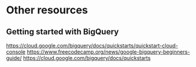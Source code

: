 # Other resources

## Getting started with BigQuery
https://cloud.google.com/bigquery/docs/quickstarts/quickstart-cloud-console
https://www.freecodecamp.org/news/google-bigquery-beginners-guide/
https://cloud.google.com/bigquery/docs/quickstarts
